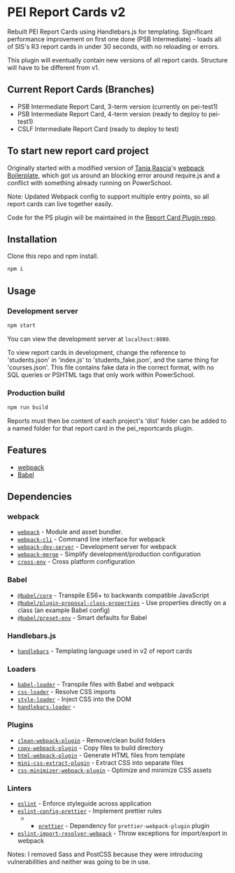 # PEI Report Cards v2

Rebuilt PEI Report Cards using Handlebars.js for templating. Significant performance improvement on first one done (PSB Intermediate) - loads all of SIS's R3 report cards in under 30 seconds, with no reloading or errors.

This plugin will eventually contain new versions of all report cards. Structure will have to be different from v1.

## Current Report Cards (Branches)

- PSB Intermediate Report Card, 3-term version (currently on pei-test1)
- PSB Intermediate Report Card, 4-term version (ready to deploy to pei-test1)
- CSLF Intermediate Report Card (ready to deploy to test)
## To start new report card project

Originally started with a modified version of [Tania Rascia](https://www.taniarascia.com)'s [webpack Boilerplate](https://github.com/taniarascia/webpack-boilerplate), which got us around an blocking error around require.js and a conflict with something already running on PowerSchool. 

Note: Updated Webpack config to support multiple entry points, so all report cards can live together easily.

Code for the PS plugin will be maintained in the [Report Card Plugin repo](https://github.com/ubershibs/pei_report_card_plugin).

## Installation

Clone this repo and npm install.

```bash
npm i
```

## Usage

### Development server

```bash
npm start
```

You can view the development server at `localhost:8080`.

To view report cards in development, change the reference to 'students.json' in 'index.js' to 'students_fake.json', and the same thing for 'courses.json'. This file contains fake data in the correct format, with no SQL queries or PSHTML tags that only work within PowerSchool. 

### Production build

```bash
npm run build
```

Reports must then be content of each project's 'dist' folder can be added to a named folder for that report card in the pei_reportcards plugin.

## Features

- [webpack](https://webpack.js.org/)
- [Babel](https://babeljs.io/)

## Dependencies

### webpack

- [`webpack`](https://github.com/webpack/webpack) - Module and asset bundler.
- [`webpack-cli`](https://github.com/webpack/webpack-cli) - Command line interface for webpack
- [`webpack-dev-server`](https://github.com/webpack/webpack-dev-server) - Development server for webpack
- [`webpack-merge`](https://github.com/survivejs/webpack-merge) - Simplify development/production configuration
- [`cross-env`](https://github.com/kentcdodds/cross-env) - Cross platform configuration

### Babel

- [`@babel/core`](https://www.npmjs.com/package/@babel/core) - Transpile ES6+ to backwards compatible JavaScript
- [`@babel/plugin-proposal-class-properties`](https://babeljs.io/docs/en/babel-plugin-proposal-class-properties) - Use properties directly on a class (an example Babel config)
- [`@babel/preset-env`](https://babeljs.io/docs/en/babel-preset-env) - Smart defaults for Babel

### Handlebars.js
- [`handlebars`](https://www.npmjs.com/package/handlebars) - Templating language used in v2 of report cards

### Loaders

- [`babel-loader`](https://webpack.js.org/loaders/babel-loader/) - Transpile files with Babel and webpack
- [`css-loader`](https://webpack.js.org/loaders/css-loader/) - Resolve CSS imports
- [`style-loader`](https://webpack.js.org/loaders/style-loader/) - Inject CSS into the DOM
- [`handlebars-loader`](https://webpack.js.org/loaders/handlebars-loader) -

### Plugins

- [`clean-webpack-plugin`](https://github.com/johnagan/clean-webpack-plugin) - Remove/clean build folders
- [`copy-webpack-plugin`](https://github.com/webpack-contrib/copy-webpack-plugin) - Copy files to build directory
- [`html-webpack-plugin`](https://github.com/jantimon/html-webpack-plugin) - Generate HTML files from template
- [`mini-css-extract-plugin`](https://github.com/webpack-contrib/mini-css-extract-plugin) - Extract CSS into separate files
- [`css-minimizer-webpack-plugin`](https://webpack.js.org/plugins/css-minimizer-webpack-plugin/) - Optimize and minimize CSS assets

### Linters

- [`eslint`](https://github.com/eslint/eslint) - Enforce styleguide across application
- [`eslint-config-prettier`](https://github.com/prettier/eslint-config-prettier) - Implement prettier rules
  - - [`prettier`](https://github.com/prettier/prettier) - Dependency for `prettier-webpack-plugin` plugin
- [`eslint-import-resolver-webpack`](https://github.com/benmosher/eslint-plugin-import/tree/master/resolvers/webpack) - Throw exceptions for import/export in webpack

Notes: I removed Sass and PostCSS because they were introducing vulnerabilities and neither was going to be in use. 
